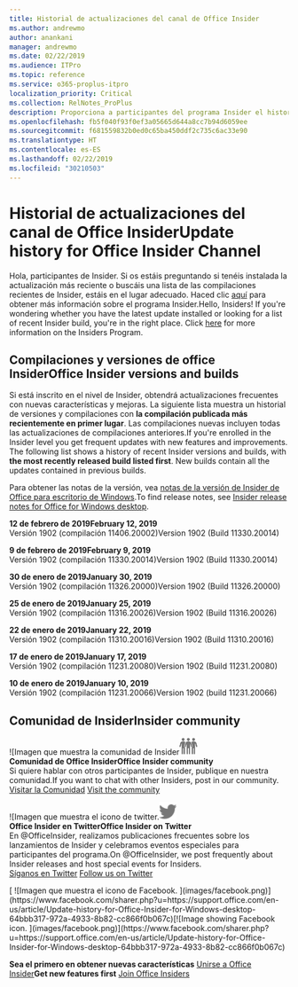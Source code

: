 ```yaml
---
title: Historial de actualizaciones del canal de Office Insider
ms.author: andrewmo
author: anankani
manager: andrewmo
ms.date: 02/22/2019
ms.audience: ITPro
ms.topic: reference
ms.service: o365-proplus-itpro
localization_priority: Critical
ms.collection: RelNotes_ProPlus
description: Proporciona a participantes del programa Insider el historial de actualizaciones de los lanzamientos del canal mensual del modo anticipado de Insider para versiones de escritorio de Windows
ms.openlocfilehash: fb5f040f93f0ef3a05665d644a8cc7b94d6059ee
ms.sourcegitcommit: f681559832b0ed0c65ba450ddf2c735c6ac33e90
ms.translationtype: HT
ms.contentlocale: es-ES
ms.lasthandoff: 02/22/2019
ms.locfileid: "30210503"
---
```

# <a name="update-history-for-office-insider-channel"></a><span data-ttu-id="5520d-103">Historial de actualizaciones del canal de Office Insider</span><span class="sxs-lookup"><span data-stu-id="5520d-103">Update history for Office Insider Channel</span></span>

<span data-ttu-id="5520d-p101">Hola, participantes de Insider. Si os estáis preguntando si tenéis instalada la actualización más reciente o buscáis una lista de las compilaciones recientes de Insider, estáis en el lugar adecuado. Haced clic [aquí](https://insider.office.com/) para obtener más información sobre el programa Insider.</span><span class="sxs-lookup"><span data-stu-id="5520d-p101">Hello, Insiders! If you're wondering whether you have the latest update installed or looking for a list of recent Insider build, you're in the right place. Click [here](https://insider.office.com/) for more information on the Insiders Program.</span></span>

## <a name="office-insider-versions-and-builds"></a><span data-ttu-id="5520d-107">Compilaciones y versiones de office Insider</span><span class="sxs-lookup"><span data-stu-id="5520d-107">Office Insider versions and builds</span></span>

<span data-ttu-id="5520d-p102">Si está inscrito en el nivel de Insider, obtendrá actualizaciones frecuentes con nuevas características y mejoras. La siguiente lista muestra un historial de versiones y compilaciones con **la compilación publicada más recientemente en primer lugar**. Las compilaciones nuevas incluyen todas las actualizaciones de compilaciones anteriores.</span><span class="sxs-lookup"><span data-stu-id="5520d-p102">If you're enrolled in the Insider level you get frequent updates with new features and improvements. The following list shows a history of recent Insider versions and builds, with **the most recently released build listed first**. New builds contain all the updates contained in previous builds.</span></span> 

<span data-ttu-id="5520d-111">Para obtener las notas de la versión, vea [notas de la versión de Insider de Office para escritorio de Windows](https://support.office.com/es-ES/article/insider-release-notes-for-office-for-windows-desktop-523b3d33-8f46-4c79-b427-fdcf40c0b433).</span><span class="sxs-lookup"><span data-stu-id="5520d-111">To find release notes, see [Insider release notes for Office for Windows desktop](https://support.office.com/es-ES/article/insider-release-notes-for-office-for-windows-desktop-523b3d33-8f46-4c79-b427-fdcf40c0b433).</span></span>

<span data-ttu-id="5520d-112">**12 de febrero de 2019**</span><span class="sxs-lookup"><span data-stu-id="5520d-112">**February 12, 2019**</span></span><br/> <span data-ttu-id="5520d-113">Versión 1902 (compilación 11406.20002)</span><span class="sxs-lookup"><span data-stu-id="5520d-113">Version 1902 (Build 11330.20014)</span></span><br/> 

<span data-ttu-id="5520d-114">**9 de febrero de 2019**</span><span class="sxs-lookup"><span data-stu-id="5520d-114">**February 9, 2019**</span></span><br/> <span data-ttu-id="5520d-115">Versión 1902 (compilación 11330.20014)</span><span class="sxs-lookup"><span data-stu-id="5520d-115">Version 1902 (Build 11330.20014)</span></span><br/> 

<span data-ttu-id="5520d-116">**30 de enero de 2019**</span><span class="sxs-lookup"><span data-stu-id="5520d-116">**January 30, 2019**</span></span><br/> <span data-ttu-id="5520d-117">Versión 1902 (compilación 11326.20000)</span><span class="sxs-lookup"><span data-stu-id="5520d-117">Version 1902 (Build 11326.20000)</span></span><br/> 

<span data-ttu-id="5520d-118">**25 de enero de 2019**</span><span class="sxs-lookup"><span data-stu-id="5520d-118">**January 25, 2019**</span></span><br/> <span data-ttu-id="5520d-119">Versión 1902 (compilación 11316.20026)</span><span class="sxs-lookup"><span data-stu-id="5520d-119">Version 1902 (Build 11316.20026)</span></span><br/> 

<span data-ttu-id="5520d-120">**22 de enero de 2019**</span><span class="sxs-lookup"><span data-stu-id="5520d-120">**January 22, 2019**</span></span><br/> <span data-ttu-id="5520d-121">Versión 1902 (compilación 11310.20016)</span><span class="sxs-lookup"><span data-stu-id="5520d-121">Version 1902 (Build 11310.20016)</span></span><br/> 

<span data-ttu-id="5520d-122">**17 de enero de 2019**</span><span class="sxs-lookup"><span data-stu-id="5520d-122">**January 17, 2019**</span></span><br/> <span data-ttu-id="5520d-123">Versión 1902 (compilación 11231.20080)</span><span class="sxs-lookup"><span data-stu-id="5520d-123">Version 1902 (Build 11231.20080)</span></span><br/>

<span data-ttu-id="5520d-124">**10 de enero de 2019**</span><span class="sxs-lookup"><span data-stu-id="5520d-124">**January 10, 2019**</span></span><br/> <span data-ttu-id="5520d-125">Versión 1902 (compilación 11231.20066)</span><span class="sxs-lookup"><span data-stu-id="5520d-125">Version 1902 (build 11231.20066)</span></span><br/> 


## <a name="insider-community"></a><span data-ttu-id="5520d-126">Comunidad de Insider</span><span class="sxs-lookup"><span data-stu-id="5520d-126">Insider community</span></span>

<span data-ttu-id="5520d-127">![Imagen que muestra la comunidad de Insider</span><span class="sxs-lookup"><span data-stu-id="5520d-127">![Image showing insider community.</span></span> ](images/insidercommunity.png) <br/>
<span data-ttu-id="5520d-128">**Comunidad de Office Insider**</span><span class="sxs-lookup"><span data-stu-id="5520d-128">**Office Insider community**</span></span><br/> <span data-ttu-id="5520d-129">Si quiere hablar con otros participantes de Insider, publique en nuestra comunidad.</span><span class="sxs-lookup"><span data-stu-id="5520d-129">If you want to chat with other Insiders, post in our community.</span></span><br/><span data-ttu-id="5520d-130"> 
[Visitar la Comunidad](https://go.microsoft.com/fwlink/?linkid=843493)</span><span class="sxs-lookup"><span data-stu-id="5520d-130"> 
[Visit the community](https://go.microsoft.com/fwlink/?linkid=843493)</span></span><br/> 

<span data-ttu-id="5520d-131">![Imagen que muestra el icono de twitter.</span><span class="sxs-lookup"><span data-stu-id="5520d-131">![Image showing twitter icon.</span></span> ](images/twitter.png)<br/>
<span data-ttu-id="5520d-132">**Office Insider en Twitter**</span><span class="sxs-lookup"><span data-stu-id="5520d-132">**Office Insider on Twitter**</span></span><br/> <span data-ttu-id="5520d-133">En @OfficeInsider, realizamos publicaciones frecuentes sobre los lanzamientos de Insider y celebramos eventos especiales para participantes del programa.</span><span class="sxs-lookup"><span data-stu-id="5520d-133">On @OfficeInsider, we post frequently about Insider releases and host special events for Insiders.</span></span><br/><span data-ttu-id="5520d-134"> 
[Síganos en Twitter](https://go.microsoft.com/fwlink/?linkid=717717)</span><span class="sxs-lookup"><span data-stu-id="5520d-134"> 
[Follow us on Twitter](https://go.microsoft.com/fwlink/?linkid=717717)</span></span><br/> 

<span data-ttu-id="5520d-135">
  [
  ![Imagen que muestra el icono de Facebook. ](images/facebook.png)](https://www.facebook.com/sharer.php?u=https://support.office.com/en-us/article/Update-history-for-Office-Insider-for-Windows-desktop-64bbb317-972a-4933-8b82-cc866f0b067c)</span><span class="sxs-lookup"><span data-stu-id="5520d-135">[![Image showing Facebook icon. ](images/facebook.png)](https://www.facebook.com/sharer.php?u=https://support.office.com/en-us/article/Update-history-for-Office-Insider-for-Windows-desktop-64bbb317-972a-4933-8b82-cc866f0b067c)</span></span>


<span data-ttu-id="5520d-136">**Sea el primero en obtener nuevas características**
[Unirse a Office Insider](https://insider.office.com/)</span><span class="sxs-lookup"><span data-stu-id="5520d-136">**Get new features first**
[Join Office Insiders](https://insider.office.com/)</span></span>